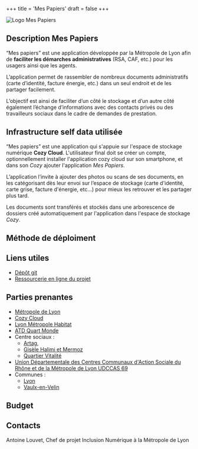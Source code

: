 +++
title = 'Mes Papiers'
draft = false
+++

![Logo Mes Papiers](/images/mes_papiers.jpg)

## Description Mes Papiers

“Mes papiers” est une application développée par la Métropole de Lyon afin de **faciliter les démarches administratives** (RSA, CAF, etc.) pour les usagers ainsi que les agents.

L’application permet de rassembler de nombreux documents administratifs (carte d’identité, facture énergie, etc.) dans un seul endroit et de les partager facilement.

L’objectif est ainsi de faciliter d’un côté le stockage et d’un autre côté également l’échange d’informations avec des contacts privés ou des travailleurs sociaux dans le cadre de demandes de prestation.

## Infrastructure self data utilisée

“Mes papiers” est une application qui s'appuie sur l'espace de stockage numérique **Cozy Cloud**. L'utilisateur final doit se créer un compte, optionnellement installer l'application cozy cloud sur son smartphone, et dans son _Cozy_ ajouter l'application _Mes Papiers_.

L’application l’invite à ajouter des photos ou scans de ses documents, en les catégorisant dès leur envoi sur l’espace de stockage (carte d'identité, carte grise, facture d'énergie, etc…) pour mieux les retrouver et les partager plus tard.

Les documents sont transférés et stockés dans une arborescence de dossiers créé automatiquement par l'application dans l'espace de stockage _Cozy_.

## Méthode de déploiment

## Liens utiles

- [Dépôt git](https://github.com/cozy/mespapiers)
- [Ressourcerie en ligne du projet](https://service-numerique-metropole.notion.site/Ressourcerie-du-projet-Mes-Papiers-493186d3b7b844739322310d703617b3)

## Parties prenantes

- [Métropole de Lyon](https://www.grandlyon.com/)
- [Cozy Cloud](https://cozy.io/fr/)
- [Lyon Métropole Habitat](https://www.lmhabitat.fr/)
- [ATD Quart Monde](https://www.atd-quartmonde.fr/)
- Centre sociaux :
  - [Artag](https://artag.centres-sociaux.fr/),
  - [Gisèle Halimi et Mermoz](https://www.cshalimimermoz.fr/)
  - [Quartier Vitalité](https://www.centresocialquartiervitalite.fr/)
- [Union Départementale des Centres Communaux d'Action Sociale du Rhône et de la Métropole de Lyon UDCCAS 69](https://udccas69.org/)
- Communes :
  - [Lyon](https://www.lyon.fr/)
  - [Vaulx-en-Velin](https://vaulx-en-velin.net/)

## Budget

## Contacts

Antoine Louvet, Chef de projet Inclusion Numérique à la Métropole de Lyon
